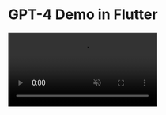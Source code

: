 # GPT-4 Demo in Flutter

<video src="./assets/demo1.mp4" controls="controls" style="max-width: 480px;" autoplay loop muted>
</video>
